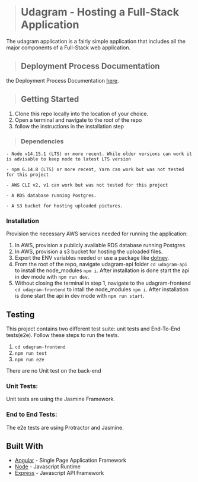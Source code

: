 > # Udagram - Hosting a Full-Stack Application

The udagram application is a fairly simple application that includes all the major components of a Full-Stack web application.

> ## Deployment Process Documentation
the Deployment Process Documentation [here](./Deployment/README.md).

> ## Getting Started

1. Clone this repo locally into the location of your choice.
2. Open a terminal and navigate to the root of the repo
3. follow the instructions in the installation step

> ### Dependencies

```
- Node v14.15.1 (LTS) or more recent. While older versions can work it is advisable to keep node to latest LTS version

- npm 6.14.8 (LTS) or more recent, Yarn can work but was not tested for this project

- AWS CLI v2, v1 can work but was not tested for this project

- A RDS database running Postgres.

- A S3 bucket for hosting uploaded pictures.

```

### Installation

Provision the necessary AWS services needed for running the application:

1. In AWS, provision a publicly available RDS database running Postgres
2. In AWS, provision a s3 bucket for hosting the uploaded files.
3. Export the ENV variables needed or use a package like [dotnev](https://www.npmjs.com/package/dotenv).
4. From the root of the repo, navigate udagram-api folder `cd udagram-api` to install the node_modules `npm i`. After installation is done start the api in dev mode with `npm run dev`.
5. Without closing the terminal in step 1, navigate to the udagram-frontend `cd udagram-frontend` to intall the node_modules `npm i`. After installation is done start the api in dev mode with `npm run start`.

## Testing

This project contains two different test suite: unit tests and End-To-End tests(e2e). Follow these steps to run the tests.

1. `cd udagram-frontend`
1. `npm run test`
1. `npm run e2e`

There are no Unit test on the back-end

### Unit Tests:

Unit tests are using the Jasmine Framework.

### End to End Tests:

The e2e tests are using Protractor and Jasmine.

## Built With

- [Angular](https://angular.io/) - Single Page Application Framework
- [Node](https://nodejs.org) - Javascript Runtime
- [Express](https://expressjs.com/) - Javascript API Framework

